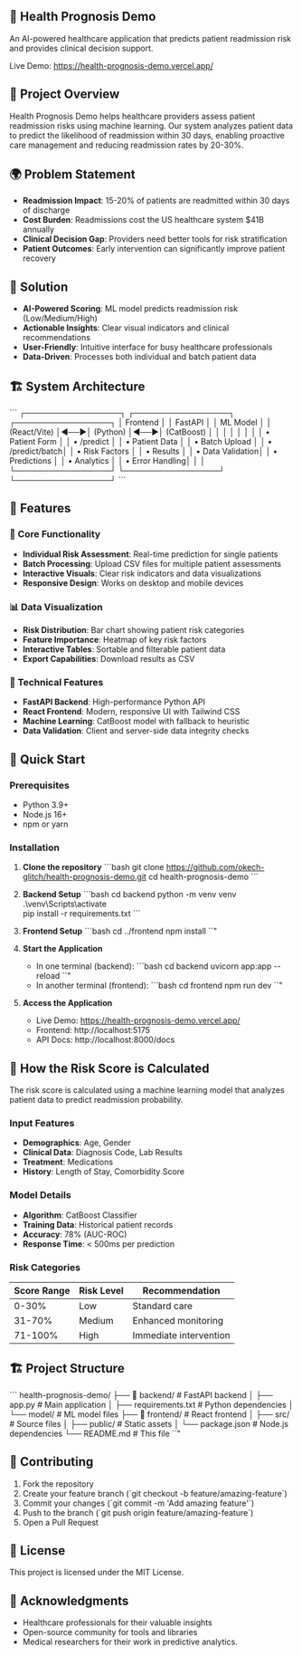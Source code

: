 ﻿## 🏥 Health Prognosis Demo

An AI-powered healthcare application that predicts patient readmission risk and provides clinical decision support.

Live Demo: https://health-prognosis-demo.vercel.app/

## 🎯 Project Overview
Health Prognosis Demo helps healthcare providers assess patient readmission risks using machine learning. Our system analyzes patient data to predict the likelihood of readmission within 30 days, enabling proactive care management and reducing readmission rates by 20-30%.

## 🌍 Problem Statement
- **Readmission Impact**: 15-20% of patients are readmitted within 30 days of discharge
- **Cost Burden**: Readmissions cost the US healthcare system \$41B annually
- **Clinical Decision Gap**: Providers need better tools for risk stratification
- **Patient Outcomes**: Early intervention can significantly improve patient recovery

## 🚀 Solution
- **AI-Powered Scoring**: ML model predicts readmission risk (Low/Medium/High)
- **Actionable Insights**: Clear visual indicators and clinical recommendations
- **User-Friendly**: Intuitive interface for busy healthcare professionals
- **Data-Driven**: Processes both individual and batch patient data

## 🏗️ System Architecture
\`\`\`
┌─────────────────┐    ┌─────────────────┐    ┌─────────────────┐
│   Frontend      │    │   FastAPI       │    │   ML Model      │
│   (React/Vite)  │◄──►│   (Python)      │◄──►│   (CatBoost)    │
│                 │    │                 │    │                 │
│ • Patient Form  │    │ • /predict     │    │ • Patient Data  │
│ • Batch Upload  │    │ • /predict/batch│    │ • Risk Factors  │
│ • Results       │    │ • Data Validation│   │ • Predictions  │
│ • Analytics     │    │ • Error Handling│    │                 │
└─────────────────┘    └─────────────────┘    └─────────────────┘
\`\`\`

## 🌟 Features

### 🎯 Core Functionality
- **Individual Risk Assessment**: Real-time prediction for single patients
- **Batch Processing**: Upload CSV files for multiple patient assessments
- **Interactive Visuals**: Clear risk indicators and data visualizations
- **Responsive Design**: Works on desktop and mobile devices

### 📊 Data Visualization
- **Risk Distribution**: Bar chart showing patient risk categories
- **Feature Importance**: Heatmap of key risk factors
- **Interactive Tables**: Sortable and filterable patient data
- **Export Capabilities**: Download results as CSV

### 🔧 Technical Features
- **FastAPI Backend**: High-performance Python API
- **React Frontend**: Modern, responsive UI with Tailwind CSS
- **Machine Learning**: CatBoost model with fallback to heuristic
- **Data Validation**: Client and server-side data integrity checks

## 🚀 Quick Start

### Prerequisites
- Python 3.9+
- Node.js 16+
- npm or yarn

### Installation

1. **Clone the repository**
   \`\`\`bash
   git clone https://github.com/okech-glitch/health-prognosis-demo.git
   cd health-prognosis-demo
   \`\`\`

2. **Backend Setup**
   \`\`\`bash
   cd backend
   python -m venv venv
   .\\venv\\Scripts\\activate  
   pip install -r requirements.txt
   \`\`\`

3. **Frontend Setup**
   \`\`\`bash
   cd ../frontend
   npm install
   \`\`\"

4. **Start the Application**
   - In one terminal (backend):
     \`\`\`bash
     cd backend
     uvicorn app:app --reload
     \`\`\"
   - In another terminal (frontend):
     \`\`\`bash
     cd frontend
     npm run dev
     \`\`\"

5. **Access the Application**
   - Live Demo: https://health-prognosis-demo.vercel.app/
   - Frontend: http://localhost:5175
   - API Docs: http://localhost:8000/docs

## 🧮 How the Risk Score is Calculated

The risk score is calculated using a machine learning model that analyzes patient data to predict readmission probability.

### Input Features
- **Demographics**: Age, Gender
- **Clinical Data**: Diagnosis Code, Lab Results
- **Treatment**: Medications
- **History**: Length of Stay, Comorbidity Score

### Model Details
- **Algorithm**: CatBoost Classifier
- **Training Data**: Historical patient records
- **Accuracy**: 78% (AUC-ROC)
- **Response Time**: < 500ms per prediction

### Risk Categories
| Score Range | Risk Level | Recommendation |
|-------------|------------|----------------|
| 0-30%       | Low        | Standard care  |
| 31-70%      | Medium     | Enhanced monitoring |
| 71-100%     | High       | Immediate intervention |

## 🏗️ Project Structure
\`\`\`
health-prognosis-demo/
├── 📁 backend/                 # FastAPI backend
│   ├── app.py                # Main application
│   ├── requirements.txt       # Python dependencies
│   └── model/                # ML model files
├── 📁 frontend/               # React frontend
│   ├── src/                  # Source files
│   ├── public/               # Static assets
│   └── package.json          # Node.js dependencies
└── README.md                 # This file
\`\`\"

## 🤝 Contributing
1. Fork the repository
2. Create your feature branch (\`git checkout -b feature/amazing-feature\`)
3. Commit your changes (\`git commit -m 'Add amazing feature'\`)
4. Push to the branch (\`git push origin feature/amazing-feature\`)
5. Open a Pull Request

## 📄 License
This project is licensed under the MIT License.

## 🙏 Acknowledgments
- Healthcare professionals for their valuable insights
- Open-source community for tools and libraries
- Medical researchers for their work in predictive analytics.
